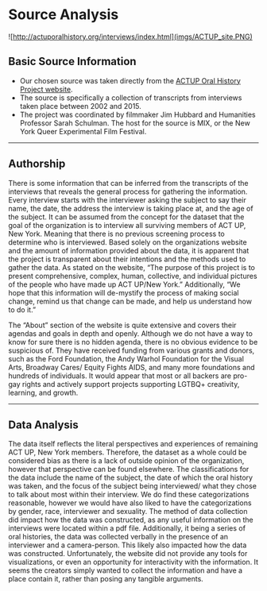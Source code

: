 # Source Analysis

![http://actuporalhistory.org/interviews/index.html](imgs/ACTUP_site.PNG)

## Basic Source Information


* Our chosen source was taken directly from the [ACTUP Oral History Project website](http://actuporalhistory.org).
* The source is specifically  a collection of transcripts from interviews taken place between 2002 and 2015.
* The project was coordinated by filmmaker Jim Hubbard and Humanities Professor Sarah Schulman. The host for the source is MIX, or the New York Queer Experimental Film Festival. 




---

## Authorship


There is some information that can be inferred from the transcripts of the interviews that reveals the general process for gathering the
information. Every interview starts with the interviewer asking the subject to say their name, the date, the address the interview
is taking place at, and the age of the subject. It can be assumed from the concept for the dataset that the goal of the organization is
to interview all surviving members of ACT UP, New York. Meaning that there is no previous screening process to determine who is
interviewed. Based solely on the organizations website and the amount of information provided about the data, it is apparent that the
project is transparent about their intentions and the methods used to gather the data. As stated on the website, “The purpose of this
project is to present comprehensive, complex, human, collective, and individual pictures of the people who have made up ACT UP/New
York.” Additionally, “We hope that this information will de-mystify the process of making social change, remind us that change can be
made, and help us understand how to do it.” 

The “About” section of the website is quite extensive and covers their agendas and goals in depth and openly. Although we do not have
a way to know for sure there is no hidden agenda, there is no obvious evidence to be suspicious of. They have received funding from
various grants and donors, such as the Ford Foundation, the Andy Warhol Foundation for the Visual Arts, Broadway Cares/ Equity Fights
AIDS, and many more foundations and hundreds of individuals. It would appear that most or all backers are pro-gay rights and actively
support projects supporting LGTBQ+ creativity, learning, and growth.

---

## Data Analysis

The data itself reflects the literal perspectives and experiences of remaining ACT UP, New York members. Therefore, the dataset as a whole could be considered bias as there is a lack of outside opinion of the organization, however that perspective can be found elsewhere. The classifications for the data include the name of the subject, the date of which the oral history was taken, and the focus of the subject being interviewed/ what they chose to talk about most within their interview. We do find these categorizations reasonable, however we would have also liked to have the categorizations by gender, race, interviewer and sexuality. The method of data collection did impact how the data was constructed, as any useful information on the interviews were located within a pdf file. Additionally, it being a series of oral histories, the data was collected verbally in the presence of an interviewer and a camera-person. This likely also impacted how the data was constructed. Unfortunately, the website did not provide any tools for visualizations, or even an opportunity for interactivity with the information. It seems the creators simply wanted to collect the information and have a place contain it, rather than posing any tangible arguments.

